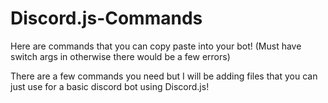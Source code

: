 # Discord.js-Commands
Here are commands that you can copy paste into your bot! (Must have switch args in otherwise there would be a few errors)

There are a few commands you need but I will be adding files that you can just use for a basic discord bot using Discord.js!
